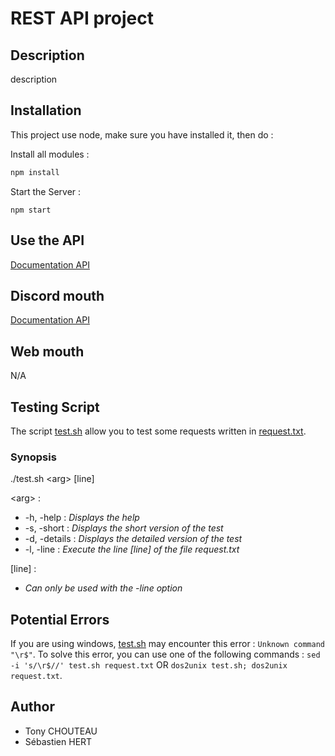 # **REST API project**

## **Description**

description

## **Installation**

This project use node, make sure you have installed it, then do :

Install all modules : 

```bash
npm install
```

Start the Server :
```
npm start
```

## **Use the API**

[Documentation API](./resources/wiki/DOC.MD)

## **Discord mouth**

[Documentation API](./resources/wiki/DISCORD.MD)

## **Web mouth**

N/A

## **Testing Script**

The script [test.sh](test.sh) allow you to test some requests written in [request.txt](request.txt).

### Synopsis

./test.sh \<arg> [line]

\<arg> :
* -h, -help : *Displays the help*
* -s, -short : *Displays the short version of the test*
* -d, -details : *Displays the detailed version of the test*
* -l, -line : *Execute the line [line] of the file request.txt*

[line] :

* *Can only be used with the -line option*

## **Potential Errors**

If you are using windows, [test.sh](test.sh) may encounter this error :
```Unknown command "\r$"```. To solve this error, you can use one of the following commands : ```sed -i 's/\r$//' test.sh request.txt``` OR ```dos2unix test.sh; dos2unix request.txt```.

## **Author**

* Tony CHOUTEAU
* Sébastien HERT
